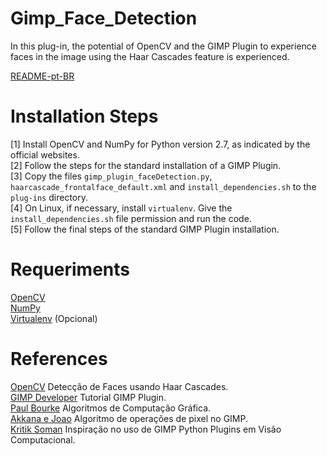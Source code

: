 Gimp_Face_Detection
===================

In this plug-in, the potential of OpenCV and the GIMP Plugin to experience faces in the image using the Haar Cascades feature is experienced. <br>

[README-pt-BR](https://github.com/jpenrici/Computer_Graphics/blob/master/GIMP_Plugin_Py/GIMP_Face_Detection/README-pt-BR.md) <br>

Installation Steps
===================

[1] Install OpenCV and NumPy for Python version 2.7, as indicated by the official websites. <br>
[2] Follow the steps for the standard installation of a GIMP Plugin. <br>
[3] Copy the files `gimp_plugin_faceDetection.py`,` haarcascade_frontalface_default.xml` and `install_dependencies.sh` to the` plug-ins` directory. <br>
[4] On Linux, if necessary, install `virtualenv`. Give the `install_dependencies.sh` file permission and run the code. <br>
[5] Follow the final steps of the standard GIMP Plugin installation. <br>

Requeriments
============

[OpenCV](https://opencv.org/) <br>
[NumPy](https://numpy.org/) <br>
[Virtualenv](https://pypi.org/project/virtualenv/) (Opcional) <br>

References
==========

[OpenCV](https://opencv-python-tutroals.readthedocs.io/en/latest/py_tutorials/py_objdetect/py_face_detection/py_face_detection.html) Detecção de Faces usando Haar Cascades. <br>
[GIMP Developer](https://developer.gimp.org/plug-ins.html) Tutorial GIMP Plugin. <br>
[Paul Bourke](http://paulbourke.net/) Algoritmos de Computação Gráfica. <br>
[Akkana e Joao](https://shallowsky.com/blog/gimp/pygimp-pixel-ops.html) Algoritmo de operações de pixel no GIMP. <br>
[Kritik Soman](https://arxiv.org/abs/2004.13060) Inspiração no uso de GIMP Python Plugins em Visão Computacional. <br>